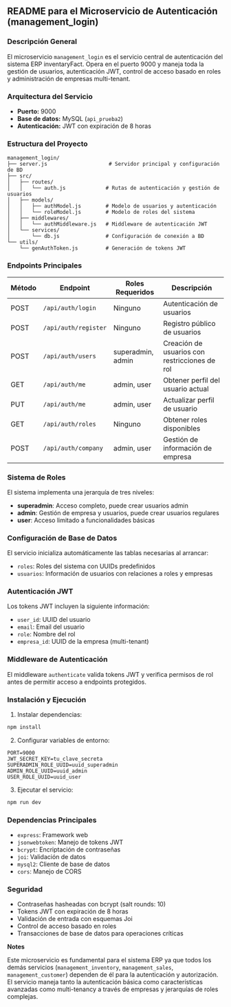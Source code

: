 ## README para el Microservicio de Autenticación (management_login)

### Descripción General

El microservicio `management_login` es el servicio central de autenticación del sistema ERP inventaryFact. Opera en el puerto 9000 y maneja toda la gestión de usuarios, autenticación JWT, control de acceso basado en roles y administración de empresas multi-tenant.

### Arquitectura del Servicio

- **Puerto:** 9000
- **Base de datos:** MySQL (`api_prueba2`)
- **Autenticación:** JWT con expiración de 8 horas

### Estructura del Proyecto

```
management_login/
├── server.js                    # Servidor principal y configuración de BD
├── src/
│   ├── routes/
│   │   └── auth.js             # Rutas de autenticación y gestión de usuarios
│   ├── models/
│   │   ├── authModel.js        # Modelo de usuarios y autenticación
│   │   └── roleModel.js        # Modelo de roles del sistema
│   ├── middlewares/
│   │   └── authMiddleware.js   # Middleware de autenticación JWT
│   └── services/
│       └── db.js               # Configuración de conexión a BD
└── utils/
    └── genAuthToken.js         # Generación de tokens JWT
```

### Endpoints Principales

| Método | Endpoint             | Roles Requeridos  | Descripción                                   |
| ------ | -------------------- | ----------------- | --------------------------------------------- |
| POST   | `/api/auth/login`    | Ninguno           | Autenticación de usuarios                     |
| POST   | `/api/auth/register` | Ninguno           | Registro público de usuarios                  |
| POST   | `/api/auth/users`    | superadmin, admin | Creación de usuarios con restricciones de rol |
| GET    | `/api/auth/me`       | admin, user       | Obtener perfil del usuario actual             |
| PUT    | `/api/auth/me`       | admin, user       | Actualizar perfil de usuario                  |
| GET    | `/api/auth/roles`    | Ninguno           | Obtener roles disponibles                     |
| POST   | `/api/auth/company`  | admin, user       | Gestión de información de empresa             |

### Sistema de Roles

El sistema implementa una jerarquía de tres niveles:

- **superadmin**: Acceso completo, puede crear usuarios admin
- **admin**: Gestión de empresa y usuarios, puede crear usuarios regulares
- **user**: Acceso limitado a funcionalidades básicas

### Configuración de Base de Datos

El servicio inicializa automáticamente las tablas necesarias al arrancar:

- `roles`: Roles del sistema con UUIDs predefinidos
- `usuarios`: Información de usuarios con relaciones a roles y empresas

### Autenticación JWT

Los tokens JWT incluyen la siguiente información:

- `user_id`: UUID del usuario
- `email`: Email del usuario
- `role`: Nombre del rol
- `empresa_id`: UUID de la empresa (multi-tenant)

### Middleware de Autenticación

El middleware `authenticate` valida tokens JWT y verifica permisos de rol antes de permitir acceso a endpoints protegidos.

### Instalación y Ejecución

1. Instalar dependencias:

```bash
npm install
```

2. Configurar variables de entorno:

```env
PORT=9000
JWT_SECRET_KEY=tu_clave_secreta
SUPERADMIN_ROLE_UUID=uuid_superadmin
ADMIN_ROLE_UUID=uuid_admin
USER_ROLE_UUID=uuid_user
```

3. Ejecutar el servicio:

```bash
npm run dev
```

### Dependencias Principales

- `express`: Framework web
- `jsonwebtoken`: Manejo de tokens JWT
- `bcrypt`: Encriptación de contraseñas
- `joi`: Validación de datos
- `mysql2`: Cliente de base de datos
- `cors`: Manejo de CORS

### Seguridad

- Contraseñas hasheadas con bcrypt (salt rounds: 10)
- Tokens JWT con expiración de 8 horas
- Validación de entrada con esquemas Joi
- Control de acceso basado en roles
- Transacciones de base de datos para operaciones críticas

**Notes**

Este microservicio es fundamental para el sistema ERP ya que todos los demás servicios (`management_inventory`, `management_sales`, `management_customer`) dependen de él para la autenticación y autorización. El servicio maneja tanto la autenticación básica como características avanzadas como multi-tenancy a través de empresas y jerarquías de roles complejas.
